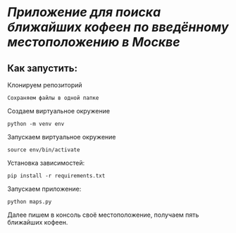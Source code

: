 # *Приложение для поиска ближайших кофеен по введённому местоположению в Москве*
## Как запустить:
Клонируем репозиторий
```
Сохраняем файлы в одной папке
```
Создаем виртуальное окружение 
```
python -m venv env
```
Запускаем виртуальное окружение 
```
source env/bin/activate
```
Установка зависимостей:
```
pip install -r requirements.txt
```
Запускаем приложение:
```
python maps.py
```
Далее пишем в консоль своё местоположение, получаем пять ближайших кофеен.
